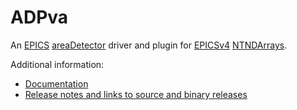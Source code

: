ADPva
=====
An
[EPICS](http://www.aps.anl.gov/epics/)
[areaDetector](http://cars.uchicago.edu/software/epics/areaDetector.html)
driver and plugin for [EPICSv4](http://epics-pvdata.sourceforge.net/) 
[NTNDArrays](http://epics-pvdata.sourceforge.net/alpha/normativeTypes/normativeTypesNDArray.html).

Additional information:
* [Documentation](documentation/NDPluginPva.html)
* [Release notes and links to source and binary releases](RELEASE.md)
